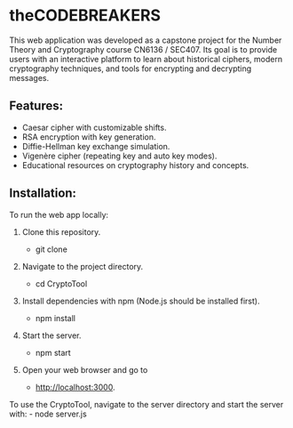 # theCODEBREAKERS

This web application was developed as a capstone project for the Number Theory and Cryptography course CN6136 / SEC407. Its goal is to provide users with an interactive platform to learn about historical ciphers, modern cryptography techniques, and tools for encrypting and decrypting messages.

## Features:

- Caesar cipher with customizable shifts.
- RSA encryption with key generation.
- Diffie-Hellman key exchange simulation.
- Vigenère cipher (repeating key and auto key modes).
- Educational resources on cryptography history and concepts.

## Installation:

To run the web app locally:

1. Clone this repository.
   - git clone <repository-url>
2. Navigate to the project directory.
    - cd CryptoTool
3. Install dependencies with npm (Node.js should be installed first).
    - npm install

4. Start the server.
    - npm start

5. Open your web browser and go to
   - [http://localhost:3000](http://localhost:3000).

To use the CryptoTool, navigate to the server directory and start the server with:
    - node server.js
